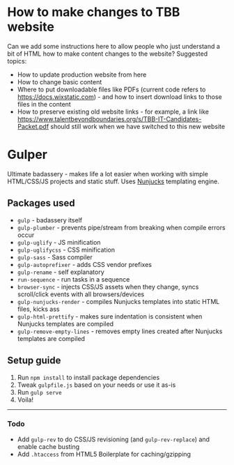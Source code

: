 # How to make changes to TBB website
Can we add some instructions here to allow people who just understand a bit of HTML how to make content changes to the website?
Suggested topics:
* How to update production website from here
* How to change basic content
* Where to put downloadable files like PDFs (current code refers to https://docs.wixstatic.com) - and how to insert download links to those files in the content
* How to preserve existing old website links - for example, a link like https://www.talentbeyondboundaries.org/s/TBB-IT-Candidates-Packet.pdf should still work when we have switched to this new website

# Gulper
Ultimate badassery - makes life a lot easier when working with simple HTML/CSS/JS projects and static stuff. Uses [Nunjucks](https://mozilla.github.io/nunjucks/) templating engine.

## Packages used
* `gulp` - badassery itself
* `gulp-plumber` - prevents pipe/stream from breaking when compile errors occur
* `gulp-uglify` - JS minification
* `gulp-uglifycss` - CSS minification
* `gulp-sass` - Sass compiler
* `gulp-autoprefixer` - adds CSS vendor prefixes
* `gulp-rename` - self explanatory
* `run-sequence` - run tasks in a sequence
* `browser-sync` - injects CSS/JS assets when they change, syncs scroll/click events with all browsers/devices
* `gulp-nunjucks-render` - compiles Nunjucks templates into static HTML files, kicks ass
* `gulp-html-prettify` - makes sure indentation is consistent when Nunjucks templates are compiled
* `gulp-remove-empty-lines` - removes empty lines created after Nunjucks templates are compiled

## Setup guide
1. Run `npm install` to install package dependencies
2. Tweak `gulpfile.js` based on your needs or use it as-is
3. Run `gulp serve`
4. Voila!

---
### Todo
* Add `gulp-rev` to do CSS/JS revisioning (and `gulp-rev-replace`) and enable cache busting
* Add `.htaccess` from HTML5 Boilerplate for caching/gzipping

